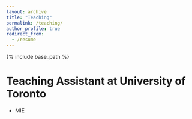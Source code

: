 ```yaml
---
layout: archive
title: "Teaching"
permalink: /teaching/
author_profile: true
redirect_from:
  - /resume
---
```


{% include base_path %}

Teaching Assistant at University of Toronto
======
* MIE 